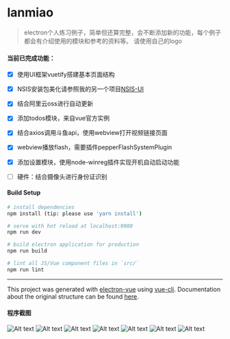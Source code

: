 # lanmiao

> electron个人练习例子，简单但还算完整，会不断添加新的功能，每个例子都会有介绍使用的模块和参考的资料等。
请使用自己的logo

#### 当前已完成功能：
- [x] 使用UI框架vuetify搭建基本页面结构
- [x] NSIS安装包美化请参照我的另一个项目[NSIS-UI](https://github.com/hilanmiao/NSIS-UI)
- [x] 结合阿里云oss进行自动更新
- [x] 添加todos模块，来自vue官方实例
- [x] 结合axios调用斗鱼api，使用webview打开视频链接页面
- [x] webview播放flash，需要插件pepperFlashSystemPlugin
- [x] 添加设置模块，使用node-winreg插件实现开机自动启动功能
- [ ] 硬件：结合摄像头进行身份证识别


#### Build Setup

``` bash
# install dependencies
npm install (tip: please use 'yarn install')

# serve with hot reload at localhost:9080
npm run dev

# build electron application for production
npm run build

# lint all JS/Vue component files in `src/`
npm run lint

```

---

This project was generated with [electron-vue](https://github.com/SimulatedGREG/electron-vue) using [vue-cli](https://github.com/vuejs/vue-cli). Documentation about the original structure can be found [here](https://simulatedgreg.gitbooks.io/electron-vue/content/index.html).

#### 程序截图

![Alt text](https://raw.githubusercontent.com/hilanmiao/LanMiaoDesktop/master/static/screen.png)
![Alt text](https://raw.githubusercontent.com/hilanmiao/LanMiaoDesktop/master/static/screenHome.png)
![Alt text](https://raw.githubusercontent.com/hilanmiao/LanMiaoDesktop/master/static/screenInstall.png)
![Alt text](https://raw.githubusercontent.com/hilanmiao/LanMiaoDesktop/master/static/screenTray.png)
![Alt text](https://raw.githubusercontent.com/hilanmiao/LanMiaoDesktop/master/static/screen1.png)
![Alt text](https://raw.githubusercontent.com/hilanmiao/LanMiaoDesktop/master/static/screen2.png)
![Alt text](https://raw.githubusercontent.com/hilanmiao/LanMiaoDesktop/master/static/screen3.png)
